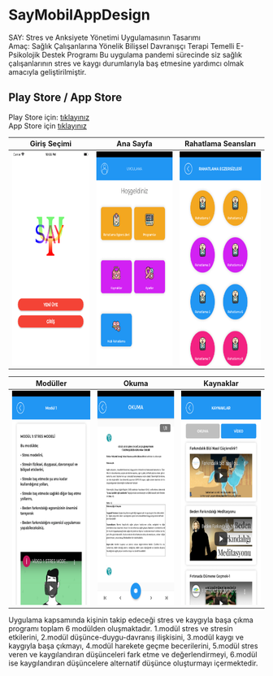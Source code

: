 # SayMobilAppDesign

SAY: Stres ve Anksiyete Yönetimi Uygulamasının Tasarımı
<br>
Amaç: Sağlık Çalışanlarına Yönelik Bilişsel Davranışçı Terapi Temelli E- Psikolojik Destek Programı
Bu uygulama pandemi sürecinde siz sağlık çalışanlarının stres ve kaygı durumlarıyla baş etmesine yardımcı olmak amacıyla geliştirilmiştir.
<br>

## Play Store / App Store

Play Store için: [tıklayınız](https://play.google.com/store/apps/details?id=com.say.nevisoft)
<br>
App Store için [tıklayınız](https://apps.apple.com/tr/app/say-stres-ve-anksiyete-y%C3%B6netim/id1536580851)

Giriş Seçimi | Ana Sayfa | Rahatlama Seansları
------------ | ------------- | ------------- 
<img src="https://github.com/harunayyildiz/SayMobilAppDesign/blob/main/iphone8-say-loginPage.png" alt="EpostaGiriş" width="200" height="422"> | <img src="https://github.com/harunayyildiz/SayMobilAppDesign/blob/main/iphone8-say-homePage.png" alt="Ana Sayfa" width="200" height="422"> | <img src="https://github.com/harunayyildiz/SayMobilAppDesign/blob/main/iphone8-say-rahatlama.png" alt="Rahatlama Seansları" width="200" height="422">



Modüller | Okuma | Kaynaklar
------------ | ------------- | ------------- 
<img src="https://github.com/harunayyildiz/SayMobilAppDesign/blob/main/iphone8-say-modu%CC%88l.png" alt="Modüller" width="200" height="422"> | <img src="https://github.com/harunayyildiz/SayMobilAppDesign/blob/main/iphone8-say-okuma.png" alt="Okuma" width="200" height="422"> | <img src="https://github.com/harunayyildiz/SayMobilAppDesign/blob/main/iphone8-say-kaynaklar.png" alt="Kaynaklar" width="200" height="422">


Uygulama kapsamında kişinin takip edeceği stres ve kaygıyla başa çıkma programı toplam 6 modülden oluşmaktadır.
1.modül stres ve stresin etkilerini,
2.modül düşünce-duygu-davranış ilişkisini,
3.modül kaygı ve kaygıyla başa çıkmayı,
4.modül harekete geçme becerilerini,
5.modül stres veren ve kaygılandıran düşünceleri fark etme ve değerlendirmeyi,
6.modül ise kaygılandıran düşüncelere alternatif düşünce oluşturmayı içermektedir.
